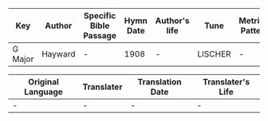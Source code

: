 Key | Author   | Specific Bible Passage     |Hymn Date |Author's life |Tune |Metrical Pattern   |Composer/Source
-- | --------- | ---------------------------|----------|--------------|-----|-------------------|-------------  
G Major |Hayward |- |1908 |- |LISCHER |- |F. Schneider

Original Language | Translater | Translation Date   | Translater's Life  
----------------- | --------- | --------------------|-------------     
\- |- |- |-
